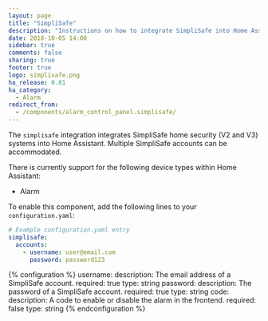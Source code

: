 ```yaml
---
layout: page
title: "SimpliSafe"
description: "Instructions on how to integrate SimpliSafe into Home Assistant."
date: 2018-10-05 14:00
sidebar: true
comments: false
sharing: true
footer: true
logo: simplisafe.png
ha_release: 0.81
ha_category:
  - Alarm
redirect_from:
  - /components/alarm_control_panel.simplisafe/
---
```


The `simplisafe` integration integrates SimpliSafe home security (V2 and V3) systems into Home Assistant. Multiple SimpliSafe accounts can be accommodated.

There is currently support for the following device types within Home Assistant:

- Alarm

To enable this component, add the following lines to your `configuration.yaml`:

```yaml
# Example configuration.yaml entry
simplisafe:
  accounts:
    - username: user@email.com
      password: password123
```

{% configuration %}
username:
  description: The email address of a SimpliSafe account.
  required: true
  type: string
password:
  description: The password of a SimpliSafe account.
  required: true
  type: string
code:
  description: A code to enable or disable the alarm in the frontend.
  required: false
  type: string
{% endconfiguration %}
